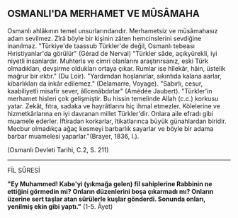 ## OSMANLI'DA MERHAMET VE MÛSÂMAHA

Osmanlı ahlâkının temel unsurlarındandır. Merhametsiz ve müsâmahasız adam sevilmez. Zîrâ böyle bir kişinin zâten hemcinslerini sevdiği­ne inanılmaz. "Türkiye'de taassub Türkler'de de­ğil, Osmanlı tebeası Hıristiyanlar'da görülür" (Gérad de Nerval) "Türkler sâde, açıkyürekli, iyi niyetli insanlardır. Muhteris ve cimri olanlarını araştırırsanız, eski Türk olmadıkları, devşirme ol­dukları ortaya çıkar. Rumlar ise hîlekâr, hâin, üste­lik mağrur bir ırktır." (Du Loir). "Yardımdan hoş­lanırlar, sıkıntıda kalana aarlar, kibarlıkları da inkâr edilemez." (Delamarre, Voyage). "Sabırlı, ce­sur, kaabiliyetli misafir sever, âlîcenâbdırlar" (Amédée Jaubert). "Türkler'in merhamet hisleri çok gelişmiştir. Bu hissin temelinde Allah (c.c.) korkusu yatar. Zekât, fıtra, sadaka ve hayrâtlarını hiç ihmal etmezler. Kölelerine ve hizmetkârlarına en iyi davranan millet Türkler'dir. Onlara aile efradı gibi muamele ederler. İftiradan korkarlar, îtikatlarınca büyük günahlardan biridir. Mecbur olmadıkça ağaç kesmeyi barbarlık sayarlar ve böy­le bir adama barbar muamelesi yaparlar."(Brayer, 1836, I.).

(Osmanlı Devleti Tarihi, C.2, S. 211)

<hr>

FİL SÛRESİ

**"Ey Muhammed! Kabe'yi (yıkmağa gelen) fil sa­hiplerine Rabbinin ne ettiğini görmedin mi? On­ların düzenlerini boşa çıkarmadı mı? Onların üzerine sert taşlar atan sürülerle kuşlar gönderdi. Sonunda onları, yenilmiş ekin gibi yaptı."** (1-5. Âyet)

